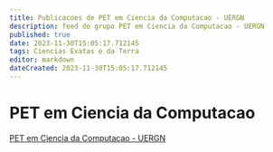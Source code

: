 ```yaml
---
title: Publicacoes de PET em Ciencia da Computacao - UERGN 
description: feed do grupo PET em Ciencia da Computacao - UERGN
published: true
date: 2023-11-30T15:05:17.712145
tags: Ciencias Exatas e da Terra
editor: markdown
dateCreated: 2023-11-30T15:05:17.712145
---
```


# PET em Ciencia da Computacao
[PET em Ciencia da Computacao - UERGN](/grupo/100PETemCienciadaComputacaoUERGN)